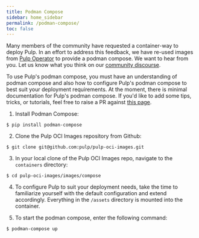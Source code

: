 ```yaml
---
title: Podman Compose
sidebar: home_sidebar
permalink: /podman-compose/
toc: false
---
```


Many members of the community have requested a container-way to deploy Pulp.
In an effort to address this feedback, we have re-used images from [Pulp Operator](/pulp-operator/) to provide a podman compose.
We want to hear from you. Let us know what you think on our [community discourse](https://discourse.pulpproject.org/).

To use Pulp's podman compose, you must have an understanding of podman compose and also how to configure Pulp's podman compose to best suit your deployment requirements.
At the moment, there is minimal documentation for Pulp's podman compose.
If you'd like to add some tips, tricks, or tutorials, feel free to raise a PR against [this page](https://github.com/pulp/pulpproject.org/).

1. Install Podman Compose:
```
$ pip install podman-compose
```

2. Clone the Pulp OCI Images repository from Github:
```
$ git clone git@github.com:pulp/pulp-oci-images.git
```

3. In your local clone of the Pulp OCI Images repo, navigate to the `containers` directory:
```
$ cd pulp-oci-images/images/compose
```

4. To configure Pulp to suit your deployment needs, take the time to familiarize yourself with the default configuration and extend accordingly.
Everything in the `/assets` directory is mounted into the container.

4. To start the podman compose, enter the following command:
```
$ podman-compose up
```
